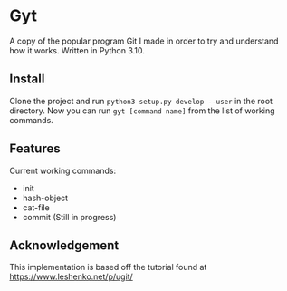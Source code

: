 # Gyt

A copy of the popular program Git I made in order to try and understand how it works. Written in Python 3.10.

## Install

Clone the project and run `python3 setup.py develop --user` in the root directory. Now you can run `gyt [command name]` from the list of working commands.

## Features

Current working commands:
- init
- hash-object
- cat-file
- commit (Still in progress)

## Acknowledgement

This implementation is based off the tutorial found at https://www.leshenko.net/p/ugit/